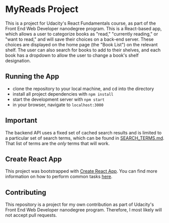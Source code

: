 # MyReads Project

This is a project for Udacity's React Fundamentals course, as part of the Front End Web Developer nanodegree program. This is a React-based app, which allows a user to categorize books as "read," "currently reading," or "want to read," and will save their choices on a back-end server. These choices are displayed on the home page (the "Book List") on the relevant shelf. The user can also search for books to add to their shelves, and each book has a dropdown to allow the user to change a book's shelf designation.

## Running the App

* clone the repository to your local machine, and cd into the directory
* install all project dependencies with `npm install`
* start the development server with `npm start`
* in your browser, navigate to `localhost:3000`

## Important
The backend API uses a fixed set of cached search results and is limited to a particular set of search terms, which can be found in [SEARCH_TERMS.md](SEARCH_TERMS.md). That list of terms are the _only_ terms that will work.

## Create React App

This project was bootstrapped with [Create React App](https://github.com/facebookincubator/create-react-app). You can find more information on how to perform common tasks [here](https://github.com/facebookincubator/create-react-app/blob/master/packages/react-scripts/template/README.md).

## Contributing

This repository is a project for my own contribution as part of Udacity's Front End Web Developer nanodegree program. Therefore, I most likely will not accept pull requests.
